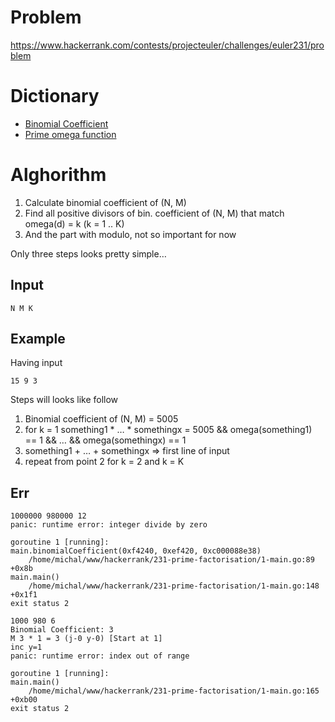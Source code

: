 # Problem

https://www.hackerrank.com/contests/projecteuler/challenges/euler231/problem

# Dictionary

 - [Binomial Coefficient](https://en.wikipedia.org/wiki/Binomial_coefficient)
 - [Prime omega function](https://en.wikipedia.org/wiki/Prime_omega_function)

# Alghorithm

1. Calculate binomial coefficient of (N, M)
2. Find all positive divisors of bin. coefficient of (N, M) that match omega(d) = k (k = 1 .. K)
3. And the part with modulo, not so important for now

Only three steps looks pretty simple…

## Input

```N M K```

## Example

Having input

```
15 9 3
```

Steps will looks like follow

1. Binomial coefficient of (N, M) = 5005
2. for k = 1
    something1 * … * somethingx = 5005
    && omega(something1) == 1 && … && omega(somethingx) == 1
3. something1 + … + somethingx => first line of input
4. repeat from point 2 for k = 2 and k = K

## Err

```
1000000 980000 12
panic: runtime error: integer divide by zero

goroutine 1 [running]:
main.binomialCoefficient(0xf4240, 0xef420, 0xc000088e38)
    /home/michal/www/hackerrank/231-prime-factorisation/1-main.go:89 +0x8b
main.main()
    /home/michal/www/hackerrank/231-prime-factorisation/1-main.go:148 +0x1f1
exit status 2
```

```
1000 980 6
Binomial Coefficient: 3
M 3 * 1 = 3 (j-0 y-0) [Start at 1]
inc y=1
panic: runtime error: index out of range

goroutine 1 [running]:
main.main()
    /home/michal/www/hackerrank/231-prime-factorisation/1-main.go:165 +0xb00
exit status 2

```